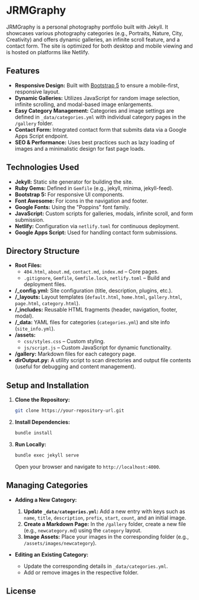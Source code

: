 # JRMGraphy

JRMGraphy is a personal photography portfolio built with Jekyll. It showcases various photography categories (e.g., Portraits, Nature, City, Creativity) and offers dynamic galleries, an infinite scroll feature, and a contact form. The site is optimized for both desktop and mobile viewing and is hosted on platforms like Netlify.

## Features

- **Responsive Design:** Built with [Bootstrap 5](https://getbootstrap.com) to ensure a mobile-first, responsive layout.
- **Dynamic Galleries:** Utilizes JavaScript for random image selection, infinite scrolling, and modal-based image enlargements.
- **Easy Category Management:** Categories and image settings are defined in `_data/categories.yml` with individual category pages in the `/gallery` folder.
- **Contact Form:** Integrated contact form that submits data via a Google Apps Script endpoint.
- **SEO & Performance:** Uses best practices such as lazy loading of images and a minimalistic design for fast page loads.

## Technologies Used

- **Jekyll:** Static site generator for building the site.
- **Ruby Gems:** Defined in `Gemfile` (e.g., jekyll, minima, jekyll-feed).
- **Bootstrap 5:** For responsive UI components.
- **Font Awesome:** For icons in the navigation and footer.
- **Google Fonts:** Using the "Poppins" font family.
- **JavaScript:** Custom scripts for galleries, modals, infinite scroll, and form submission.
- **Netlify:** Configuration via `netlify.toml` for continuous deployment.
- **Google Apps Script:** Used for handling contact form submissions.

## Directory Structure

- **Root Files:**  
  - `404.html`, `about.md`, `contact.md`, `index.md` – Core pages.
  - `.gitignore`, `Gemfile`, `Gemfile.lock`, `netlify.toml` – Build and deployment files.
- **/_config.yml:** Site configuration (title, description, plugins, etc.).
- **/_layouts:** Layout templates (`default.html`, `home.html`, `gallery.html`, `page.html`, `category.html`).
- **/_includes:** Reusable HTML fragments (header, navigation, footer, modal).
- **/_data:** YAML files for categories (`categories.yml`) and site info (`site_info.yml`).
- **/assets:**  
  - `css/styles.css` – Custom styling.
  - `js/script.js` – Custom JavaScript for dynamic functionality.
- **/gallery:** Markdown files for each category page.
- **dirOutput.py:** A utility script to scan directories and output file contents (useful for debugging and content management).

## Setup and Installation

1. **Clone the Repository:**
   ```bash
   git clone https://your-repository-url.git
   ```
2. **Install Dependencies:**
   ```bash
   bundle install
   ```
3. **Run Locally:**
   ```bash
   bundle exec jekyll serve
   ```
   Open your browser and navigate to `http://localhost:4000`.

## Managing Categories

- **Adding a New Category:**
  1. **Update `_data/categories.yml`:** Add a new entry with keys such as `name`, `title`, `description`, `prefix`, `start`, `count`, and an initial image.
  2. **Create a Markdown Page:** In the `/gallery` folder, create a new file (e.g., `newcategory.md`) using the `category` layout.
  3. **Image Assets:** Place your images in the corresponding folder (e.g., `/assets/images/newcategory`).

- **Editing an Existing Category:**
  - Update the corresponding details in `_data/categories.yml`.
  - Add or remove images in the respective folder.

## License

